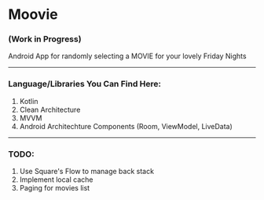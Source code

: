 # Moovie 
### (Work in Progress)
Android App for randomly selecting a MOVIE for your lovely Friday Nights

---

### Language/Libraries You Can Find Here:
1. Kotlin
2. Clean Architecture
3. MVVM
4. Android Architechture Components (Room, ViewModel, LiveData)

---

### TODO:
1. Use Square's Flow to manage back stack
2. Implement local cache
3. Paging for movies list
